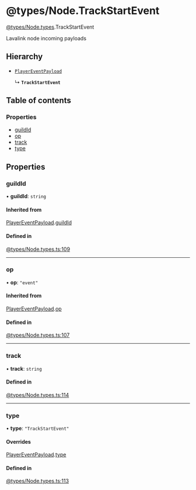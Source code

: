 # @types/Node.TrackStartEvent

[@types/Node.types](../Node.types.md).TrackStartEvent

Lavalink node incoming payloads

## Hierarchy

- [`PlayerEventPayload`](Node.types.PlayerEventPayload.md)

  ↳ **`TrackStartEvent`**

## Table of contents

### Properties

- [guildId](Node.types.TrackStartEvent.md#guildid)
- [op](Node.types.TrackStartEvent.md#op)
- [track](Node.types.TrackStartEvent.md#track)
- [type](Node.types.TrackStartEvent.md#type)

## Properties

### guildId

• **guildId**: `string`

#### Inherited from

[PlayerEventPayload](Node.types.PlayerEventPayload.md).[guildId](Node.types.PlayerEventPayload.md#guildid)

#### Defined in

[@types/Node.types.ts:109](https://github.com/hmes98318/LavaShark/blob/50abc40/src/@types/Node.types.ts#L109)

___

### op

• **op**: ``"event"``

#### Inherited from

[PlayerEventPayload](Node.types.PlayerEventPayload.md).[op](Node.types.PlayerEventPayload.md#op)

#### Defined in

[@types/Node.types.ts:107](https://github.com/hmes98318/LavaShark/blob/50abc40/src/@types/Node.types.ts#L107)

___

### track

• **track**: `string`

#### Defined in

[@types/Node.types.ts:114](https://github.com/hmes98318/LavaShark/blob/50abc40/src/@types/Node.types.ts#L114)

___

### type

• **type**: ``"TrackStartEvent"``

#### Overrides

[PlayerEventPayload](Node.types.PlayerEventPayload.md).[type](Node.types.PlayerEventPayload.md#type)

#### Defined in

[@types/Node.types.ts:113](https://github.com/hmes98318/LavaShark/blob/50abc40/src/@types/Node.types.ts#L113)
